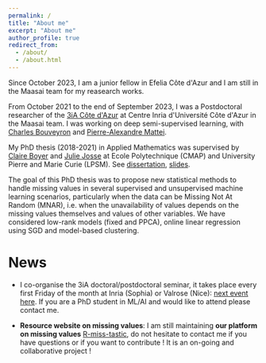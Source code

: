 ```yaml
---
permalink: /
title: "About me"
excerpt: "About me"
author_profile: true
redirect_from: 
  - /about/
  - /about.html
---
```

Since October 2023, I am a junior fellow in Efelia Côte d'Azur and I am still in the Maasai team for my reasearch works.

From October 2021 to the end of September 2023, I was a Postdoctoral researcher of the [3iA Côte d'Azur](https://3ia.univ-cotedazur.eu/) at Centre Inria d'Université Côte d'Azur in the Maasai team. I was working on deep semi-supervised learning, with [Charles Bouveyron](https://math.univ-cotedazur.fr/~cbouveyr/) and [Pierre-Alexandre Mattei](https://pamattei.github.io/).

My PhD thesis (2018-2021) in Applied Mathematics was supervised by [Claire Boyer](https://perso.lpsm.paris/~cboyer/) and [Julie Josse](http://juliejosse.com/) at Ecole Polytechnique (CMAP) and University Pierre and Marie Curie (LPSM). See [dissertation](/files/these_archivage_3300796.pdf), [slides](/files/Slides_PhD_Defense_Sportisse.pdf). 

The goal of this PhD thesis was to propose new statistical methods to handle missing values in several supervised and unsupervised machine learning scenarios, particularly when the data can be Missing Not At Random (MNAR), i.e. when the unavailability of values depends on the missing values themselves and values of other variables. We have considered low-rank models (fixed and PPCA), online linear regression using SGD and model-based clustering.

# News


* I co-organise the 3iA doctoral/postdoctoral seminar, it takes place every first Friday of the month at Inria (Sophia) or Valrose (Nice): [next event here](https://3ia.univ-cotedazur.eu/research/doctoral-postdoctoral-seminar-1).
If you are a PhD student in ML/AI and would like to attend please contact me. 

* **Resource website on missing values**: I am still maintaining **our platform on missing values** [R-miss-tastic](https://rmisstastic.netlify.app/), do not hesitate to contact me if you have questions or if you want to contribute ! It is an on-going and collaborative project !

